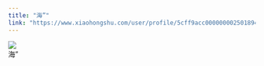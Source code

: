 ```yaml
---
title: "海”"
link: "https://www.xiaohongshu.com/user/profile/5cff9acc0000000025018949/"
---
```


<img src="http://sns-webpic-qc.xhscdn.com/202409111512/8fbbcf5bb519bfd3b3c142ee97d75c6c/1040g008311o51gm10c005n7vjb69b2a9a4iadeg!nc_n_nwebp_mw_1" /><br />海”
